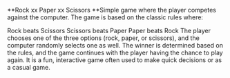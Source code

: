 **Rock xx Paper xx Scissors
**Simple game where the player competes against the computer. The game is based on the classic rules where:

Rock beats Scissors
Scissors beats Paper
Paper beats Rock
The player chooses one of the three options (rock, paper, or scissors), and the computer randomly selects one as well. The winner is determined based on the rules, and the game continues with the player having the chance to play again. It is a fun, interactive game often used to make quick decisions or as a casual game.



